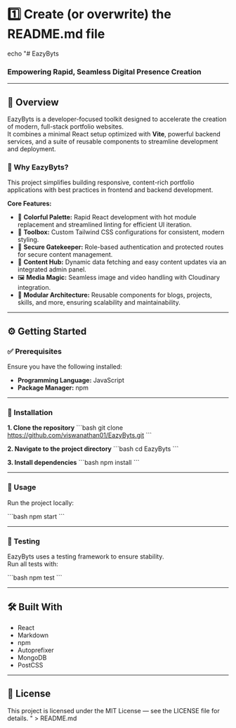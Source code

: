 # 1️⃣ Create (or overwrite) the README.md file
echo "# EazyByts
### Empowering Rapid, Seamless Digital Presence Creation

---

## 🚀 Overview
EazyByts is a developer-focused toolkit designed to accelerate the creation of modern, full-stack portfolio websites.  
It combines a minimal React setup optimized with **Vite**, powerful backend services, and a suite of reusable components to streamline development and deployment.

### 🧩 Why EazyByts?
This project simplifies building responsive, content-rich portfolio applications with best practices in frontend and backend development.

**Core Features:**
- 🎨 **Colorful Palette:** Rapid React development with hot module replacement and streamlined linting for efficient UI iteration.  
- 🧰 **Toolbox:** Custom Tailwind CSS configurations for consistent, modern styling.  
- 🔐 **Secure Gatekeeper:** Role-based authentication and protected routes for secure content management.  
- 📰 **Content Hub:** Dynamic data fetching and easy content updates via an integrated admin panel.  
- 🖼️ **Media Magic:** Seamless image and video handling with Cloudinary integration.  
- 🧱 **Modular Architecture:** Reusable components for blogs, projects, skills, and more, ensuring scalability and maintainability.

---

## ⚙️ Getting Started

### ✅ Prerequisites
Ensure you have the following installed:
- **Programming Language:** JavaScript  
- **Package Manager:** npm  

---

### 🧭 Installation

**1. Clone the repository**
\`\`\`bash
git clone https://github.com/viswanathan01/EazyByts.git
\`\`\`

**2. Navigate to the project directory**
\`\`\`bash
cd EazyByts
\`\`\`

**3. Install dependencies**
\`\`\`bash
npm install
\`\`\`

---

### 🧠 Usage
Run the project locally:

\`\`\`bash
npm start
\`\`\`

---

### 🧪 Testing
EazyByts uses a testing framework to ensure stability.  
Run all tests with:

\`\`\`bash
npm test
\`\`\`

---

## 🛠️ Built With
- React  
- Markdown  
- npm  
- Autoprefixer  
- MongoDB  
- PostCSS  

---

## 📜 License
This project is licensed under the MIT License — see the LICENSE file for details.
" > README.md
